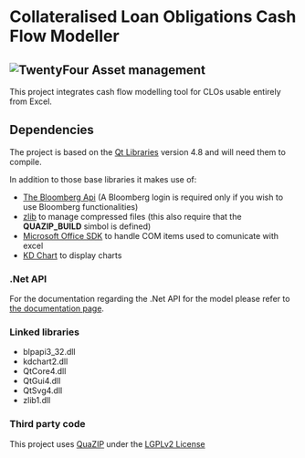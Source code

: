# Collateralised Loan Obligations Cash Flow Modeller
## ![TwentyFour Asset management](http://www.twentyfouram.com/sites/all/themes/twentyfourasset/images/logo.jpg)
This project integrates cash flow modelling tool for CLOs usable entirely from Excel.

## Dependencies
The project is based on the [Qt Libraries](http://qt-project.org/) version 4.8 and will need them to compile.

In addition to those base libraries it makes use of:

- [The Bloomberg Api](http://www.openbloomberg.com/open-api/) (A Bloomberg login is required only if you wish to use Bloomberg functionalities)
- [zlib](http://www.zlib.net/) to manage compressed files (this also require that the **QUAZIP_BUILD** simbol is defined)
- [Microsoft Office SDK](http://www.microsoft.com/en-us/download/developer-tools.aspx) to handle COM items used to comunicate with excel
- [KD Chart](http://www.kdab.com/kdab-products/kd-chart/) to display charts

### .Net API
For the documentation regarding the .Net API for the model please refer to [the documentation page](http://vsronin.github.io/CLOModel/).

### Linked libraries
- blpapi3_32.dll
- kdchart2.dll
- QtCore4.dll
- QtGui4.dll
- QtSvg4.dll
- zlib1.dll

### Third party code 
This project uses [QuaZIP](https://sourceforge.net/projects/quazip/) under the [LGPLv2 License](https://www.gnu.org/licenses/old-licenses/lgpl-2.0.html)
